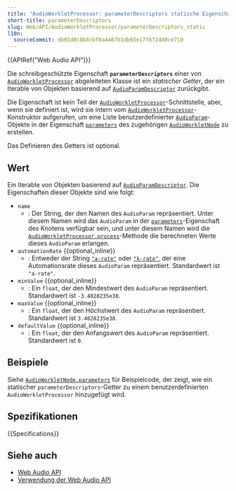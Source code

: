 ```yaml
---
title: "AudioWorkletProcessor: parameterDescriptors statische Eigenschaft"
short-title: parameterDescriptors
slug: Web/API/AudioWorkletProcessor/parameterDescriptors_static
l10n:
  sourceCommit: db01d0c8b4cbf8a4467b1db65e17f6724d0ce710
---
```


{{APIRef("Web Audio API")}}

Die schreibgeschützte Eigenschaft **`parameterDescriptors`** einer von [`AudioWorkletProcessor`](/de/docs/Web/API/AudioWorkletProcessor) abgeleiteten Klasse ist ein _statischer Getter_, der ein Iterable von Objekten basierend auf [`AudioParamDescriptor`](/de/docs/Web/API/AudioParamDescriptor) zurückgibt.

Die Eigenschaft ist kein Teil der [`AudioWorkletProcessor`](/de/docs/Web/API/AudioWorkletProcessor)-Schnittstelle, aber, wenn sie definiert ist, wird sie intern vom [`AudioWorkletProcessor`](/de/docs/Web/API/AudioWorkletProcessor)-Konstruktor aufgerufen, um eine Liste benutzerdefinierter [`AudioParam`](/de/docs/Web/API/AudioParam)-Objekte in der Eigenschaft [`parameters`](/de/docs/Web/API/AudioWorkletNode/parameters) des zugehörigen [`AudioWorkletNode`](/de/docs/Web/API/AudioWorkletNode) zu erstellen.

Das Definieren des Getters ist optional.

## Wert

Ein Iterable von Objekten basierend auf [`AudioParamDescriptor`](/de/docs/Web/API/AudioParamDescriptor). Die Eigenschaften dieser Objekte sind wie folgt:

- `name`
  - : Der String, der den Namen des `AudioParam` repräsentiert. Unter diesem Namen wird das `AudioParam` in der [`parameters`](/de/docs/Web/API/AudioWorkletNode/parameters)-Eigenschaft des Knotens verfügbar sein, und unter diesem Namen wird die [`AudioWorkletProcessor.process`](/de/docs/Web/API/AudioWorkletProcessor/process)-Methode die berechneten Werte dieses `AudioParam` erlangen.
- `automationRate` {{optional_inline}}
  - : Entweder der String [`"a-rate"`](/de/docs/Web/API/AudioParam#a-rate) oder [`"k-rate"`](/de/docs/Web/API/AudioParam#k-rate), der eine Automationsrate dieses `AudioParam` repräsentiert. Standardwert ist `"a-rate"`.
- `minValue` {{optional_inline}}
  - : Ein `float`, der den Mindestwert des `AudioParam` repräsentiert. Standardwert ist `-3.4028235e38`.
- `maxValue` {{optional_inline}}
  - : Ein `float`, der den Höchstwert des `AudioParam` repräsentiert. Standardwert ist `3.4028235e38`.
- `defaultValue` {{optional_inline}}
  - : Ein `float`, der den Anfangswert des `AudioParam` repräsentiert. Standardwert ist `0`.

## Beispiele

Siehe [`AudioWorkletNode.parameters`](/de/docs/Web/API/AudioWorkletNode/parameters#examples) für Beispielcode, der zeigt, wie ein statischer `parameterDescriptors`-Getter zu einem benutzerdefinierten `AudioWorkletProcessor` hinzugefügt wird.

## Spezifikationen

{{Specifications}}

## Siehe auch

- [Web Audio API](/de/docs/Web/API/Web_Audio_API)
- [Verwendung der Web Audio API](/de/docs/Web/API/Web_Audio_API/Using_Web_Audio_API)
